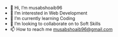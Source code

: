 - 👋 Hi, I’m musabshoaib96
- 👀 I’m interested in Web Development
- 🌱 I’m currently learning Coding
- 💞️ I’m looking to collaborate on to Soft Skills
- 📫 How to reach me musabshoaib96@gmail.com

<!---
Cleveraccountant96/Cleveraccountant96 is a ✨ special ✨ repository because its `README.md` (this file) appears on your GitHub profile.
You can click the Preview link to take a look at your changes.
--->
